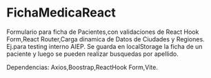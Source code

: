 # FichaMedicaReact

Formulario para ficha de Pacientes,con validaciones de React Hook Form,React Router,Carga dinamica de Datos de Ciudades y Regiones.
Ej.para testing interno AIEP.
Se guarda en localStorage la ficha de un paciente y luego se pueden realizar busquedas por apellido.

Dependencias:
Axios,Boostrap,ReactHook Form,Vite.
